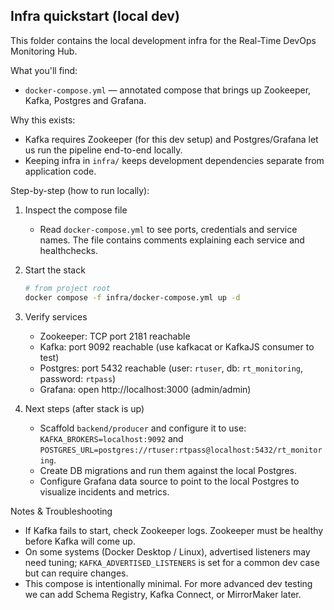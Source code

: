 ## Infra quickstart (local dev)

This folder contains the local development infra for the Real-Time DevOps Monitoring Hub.

What you'll find:
- `docker-compose.yml` — annotated compose that brings up Zookeeper, Kafka, Postgres and Grafana.

Why this exists:
- Kafka requires Zookeeper (for this dev setup) and Postgres/Grafana let us run the pipeline end-to-end locally.
- Keeping infra in `infra/` keeps development dependencies separate from application code.

Step-by-step (how to run locally):

1) Inspect the compose file
   - Read `docker-compose.yml` to see ports, credentials and service names. The file contains comments explaining each service and healthchecks.

2) Start the stack

   ```bash
   # from project root
   docker compose -f infra/docker-compose.yml up -d
   ```

3) Verify services
   - Zookeeper: TCP port 2181 reachable
   - Kafka: port 9092 reachable (use kafkacat or KafkaJS consumer to test)
   - Postgres: port 5432 reachable (user: `rtuser`, db: `rt_monitoring`, password: `rtpass`)
   - Grafana: open http://localhost:3000 (admin/admin)

4) Next steps (after stack is up)
   - Scaffold `backend/producer` and configure it to use: `KAFKA_BROKERS=localhost:9092` and `POSTGRES_URL=postgres://rtuser:rtpass@localhost:5432/rt_monitoring`.
   - Create DB migrations and run them against the local Postgres.
   - Configure Grafana data source to point to the local Postgres to visualize incidents and metrics.

Notes & Troubleshooting
- If Kafka fails to start, check Zookeeper logs. Zookeeper must be healthy before Kafka will come up.
- On some systems (Docker Desktop / Linux), advertised listeners may need tuning; `KAFKA_ADVERTISED_LISTENERS` is set for a common dev case but can require changes.
- This compose is intentionally minimal. For more advanced dev testing we can add Schema Registry, Kafka Connect, or MirrorMaker later.